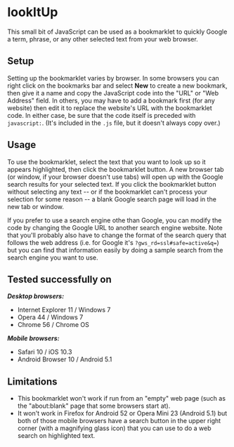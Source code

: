 # lookItUp

This small bit of JavaScript can be used as a bookmarklet to quickly Google a term, phrase, or any other selected text from your web browser.

## Setup

Setting up the bookmarklet varies by browser. In some browsers you can right click on the bookmarks bar and select **New** to create a new bookmark, then give it a name and copy the JavaScript code into the "URL" or "Web Address" field.  In others, you may have to add a bookmark first (for any website) then edit it to replace the website's URL with the bookmarklet code.  In either case, be sure that the code itself is preceded with `javascript:`.  (It's included in the `.js` file, but it doesn't always copy over.)

## Usage

To use the bookmarklet, select the text that you want to look up so it appears highlighted, then click the bookmarklet button.  A new browser tab (or window, if your browser doesn't use tabs) will open up with the Google search results for your selected text.  If you click the bookmarklet button without selecting any text -- or if the bookmarklet can't process your selection for some reason -- a blank Google search page will load in the new tab or window.

If you prefer to use a search engine othe than Google, you can modify the code by changing the Google URL to another search engine website.  Note that you'll probably also have to change the format of the search query that follows the web address (i.e. for Google it's `?gws_rd=ssl#safe=active&q=`) but you can find that information easily by doing a sample search from the search engine you want to use.

## Tested successfully on

***Desktop browsers:***
- Internet Explorer 11 / Windows 7
- Opera 44 / Windows 7
- Chrome 56 / Chrome OS

***Mobile browsers:***
- Safari 10 / iOS 10.3
- Android Browser 10 / Android 5.1

## Limitations

- This bookmarklet won't work if run from an "empty" web page (such as the "about:blank" page that some browsers start at).
- It won't work in Firefox for Android 52 or Opera Mini 23 (Android 5.1) but both of those mobile browsers have a search button in the upper right corner (with a magnifying glass icon) that you can use to do a web search on highlighted text.
